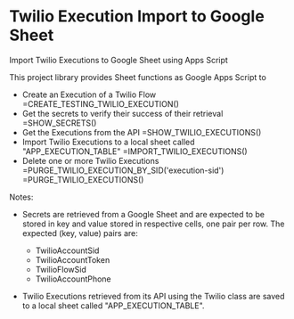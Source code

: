 # Twilio Execution Import to Google Sheet
Import Twilio Executions to Google Sheet using Apps Script

This project library provides Sheet functions as Google Apps Script to

- Create an Execution of a Twilio Flow
    =CREATE_TESTING_TWILIO_EXECUTION()
- Get the secrets to verify their success of their retrieval
    =SHOW_SECRETS()
- Get the Executions from the API
    =SHOW_TWILIO_EXECUTIONS()
- Import Twilio Executions to a local sheet called "APP_EXECUTION_TABLE"
    =IMPORT_TWILIO_EXECUTIONS()
- Delete one or more Twilio Executions
    =PURGE_TWILIO_EXECUTION_BY_SID('execution-sid')
    =PURGE_TWILIO_EXECUTIONS()

Notes:
- Secrets are retrieved from a Google Sheet and are expected to be stored in key and value stored in respective cells, one pair per row. The expected (key, value) pairs are:
    - TwilioAccountSid
    - TwilioAccountToken
    - TwilioFlowSid
    - TwilioAccountPhone

- Twilio Executions retrieved from its API using the Twilio class are saved to a local sheet called "APP_EXECUTION_TABLE".